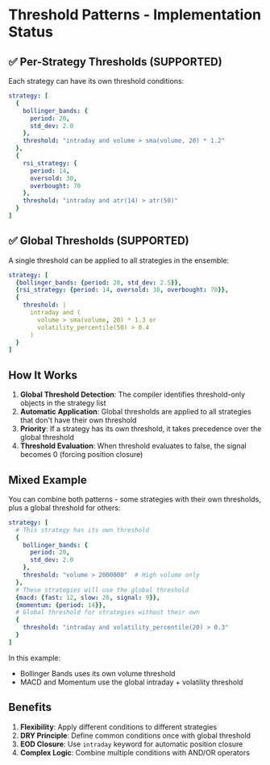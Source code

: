 # Threshold Patterns - Implementation Status

## ✅ Per-Strategy Thresholds (SUPPORTED)

Each strategy can have its own threshold conditions:

```yaml
strategy: [
  {
    bollinger_bands: {
      period: 20,
      std_dev: 2.0
    },
    threshold: "intraday and volume > sma(volume, 20) * 1.2"
  },
  {
    rsi_strategy: {
      period: 14,
      oversold: 30,
      overbought: 70
    },
    threshold: "intraday and atr(14) > atr(50)"
  }
]
```

## ✅ Global Thresholds (SUPPORTED)

A single threshold can be applied to all strategies in the ensemble:

```yaml
strategy: [
  {bollinger_bands: {period: 20, std_dev: 2.5}},
  {rsi_strategy: {period: 14, oversold: 30, overbought: 70}},
  {
    threshold: |
      intraday and (
        volume > sma(volume, 20) * 1.3 or
        volatility_percentile(50) > 0.4
      )
  }
]
```

## How It Works

1. **Global Threshold Detection**: The compiler identifies threshold-only objects in the strategy list
2. **Automatic Application**: Global thresholds are applied to all strategies that don't have their own threshold
3. **Priority**: If a strategy has its own threshold, it takes precedence over the global threshold
4. **Threshold Evaluation**: When threshold evaluates to false, the signal becomes 0 (forcing position closure)

## Mixed Example

You can combine both patterns - some strategies with their own thresholds, plus a global threshold for others:

```yaml
strategy: [
  # This strategy has its own threshold
  {
    bollinger_bands: {
      period: 20,
      std_dev: 2.0
    },
    threshold: "volume > 2000000"  # High volume only
  },
  # These strategies will use the global threshold
  {macd: {fast: 12, slow: 26, signal: 9}},
  {momentum: {period: 14}},
  # Global threshold for strategies without their own
  {
    threshold: "intraday and volatility_percentile(20) > 0.3"
  }
]
```

In this example:
- Bollinger Bands uses its own volume threshold
- MACD and Momentum use the global intraday + volatility threshold

## Benefits

1. **Flexibility**: Apply different conditions to different strategies
2. **DRY Principle**: Define common conditions once with global threshold
3. **EOD Closure**: Use `intraday` keyword for automatic position closure
4. **Complex Logic**: Combine multiple conditions with AND/OR operators